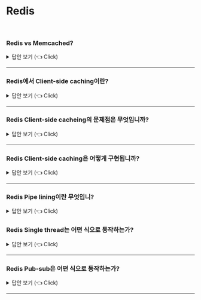 # Redis
<br>

### Redis vs Memcached?

<details>
   <summary> 답안 보기 (👈 Click)</summary>
<br />
 
   1. Redis
  - Redis는 캐시 솔루션 + 저장소입니다. <br>
  - Redis는 Key-value, List, Hash, Set, Sorted Set과 같은 다양한 자료구조를 지원합니다. <br>
  - Redis는 싱글 스레드로 동작합니다. <br>
  - Redis는 트랜잭션, 스냅샷, Replication, Pub/sub, Lua Scripting과 같은 기능을 지원합니다. <br>
   
   2. Memcached 
  - Memcached는 캐시 솔루션입니다.
  - Memcached는 Key-value 자료구조를 지원합니다.
  - Memcached는 멀티 스레드로 동작합니다. 
</details>

-----------------------

### Redis에서 Client-side caching이란?

<details>
   <summary> 답안 보기 (👈 Click)</summary>
<br />
 [참고: https://redis.io/docs/manual/client-side-caching/]

- 클라이언트 측 캐싱은 고성능 서비스를 만드는데 사용되는 기술입니다
  데이터베이스 노드와 비교하여 일반적으로 별개의 컴퓨터인 서버인 애플리케이션 서버에서
  사용 가능한 메모리를 활용하여 데이터베이스 정보의 일부 하위 집합을 애플리케이션 측에 직접 저장합니다.

  일반적으로 데이터가 필요한 경우 애플리케이션 서버는 다음 다이어그램과 같이 이러한 정보에 대해 데이터베이스에 요청합니다.
  +-------------+                                +----------+
|             | ------- GET user:1234 -------> |          |
| Application |                                | Database |
|             | <---- username = Alice ------- |          |
+-------------+                                +----------+
   클라이언트 측 캐싱이 사용되면 애플리케이션은 인기 있는 쿼리의 응답을 애플리케이션 메모리 내부에
   직접 저장하므로 나중에 데이터베이스에 다시 접속하지 않고도 이러한 응답을 재사용할 수 있습니다.
   +-------------+                                +----------+
|             |                                |          |
| Application |       ( No chat needed )       | Database |
|             |                                |          |
+-------------+                                +----------+
| Local cache |
|             |
| user:1234 = |
| username    |
| Alice       |
+-------------+
  - 로컬 캐시에 사용되는 애플리케이션 메모리는 그다지 크지 않을 수 있지만,
    로컬 컴퓨터 메모리에 액세스하는데 필요한 시간은 데이터베이스와 같은
    네트워크 서비스에 액세스하는 것과 비교할 때 훨씬 적습니다.
    동일한 작은 비율의 데이터가 자주 액세스되기 때문에 이 패턴은 애플리케이션이 데이터를
    가져오는 대기 시간과 동시에 데이터베이스 측의 로드를 크게 줄일 수 있습니다.

  - 또한, 항목이 매우 드물게 변경되는 많은 데이터 세트가 있습니다.
    예를 들어, 소셜 네트워크의 대부분의 사용자 게시물은 변경할 수 없거나
    사용자가 거의 편집하지 않습니다 .
    여기에 일반적으로 소수의 게시물이 매우 인기가 있다는 사실을 추가하면
    소수의 사용자가 팔로워가 많거나 최근 게시물의 가시성이 훨씬 높기 때문에
    이러한 패턴이 나타날 수 있는 이유는 분명합니다. 

  - 일반적으로 클라이언트 쪽 캐싱의 두 가지 주요 이점은 다음과 같습니다.
  (1) 매우 짧은 대기 시간으로 데이터를 사용할 수 있습니다
  (2) 데이터베이스 시스템은 더 적은 쿼리를 수신하므로, 더 적은 수의 노드로 동일한 데이터 세트를 제공할 수 있습니다. 
</details>

-----------------------

### Redis Client-side cacheing의 문제점은 무엇입니까?

<details>
   <summary> 답안 보기 (👈 Click)</summary>
<br />
[참고: https://redis.io/docs/manual/client-side-caching/] 
+ 컴퓨터 과학에는 두 가지 어려운 문제가 있습니다
  위 패턴의 문제점은 사용자에게 오래된 데이터가 표시되지 않도록 애플리케이션이 보유하고 있는 정보를
  무효화하는 방법입니다.
  예를 들어, 위의 애플리케이션이 user:1234에 대한 정보를 로컬로 캐시한 후 Alice는 자신의 사용자 이름을
  Flora로 업데이트할 수 있습니다.
  그러나 응용 프로그램은 사용자:1234의 이전 사용자 이름을 계속 제공할 수 있습니다.
  
  때때로 우리가 모델링하는 정확한 애플리케이션에 따라 이것은 큰 문제가 아니므로,
  클라이언트는 캐시된 정보에 대해 고정된 최대 "수명"을 사용합니다.
  일정 시간이 지나면 해당 정보는 더 이상 유효하지 않은 것으로 간주됩니다. 

  더 복잡한 패턴은 Redis를 사용할 때 Pub/Sub 시스템을 활용하여 수신 클라이언트에 무효화 메시지를 보냅니다. 
  이것은 작동하도록 만들 수 있지만 사용되는 대역폭의 관점에서 볼 때, 까다롭고 비용이 많이 듭니다. 
  왜냐하면 특정 클라이언트가 무효화된 데이터의 복사본을 가지고 있지 않은 경우에도
  이러한 패턴은 종종 애플리케이션의 모든 클라이언트에 무효화 메시지를 보내는 것과 관련되기 때문입니다. 
  또한, 데이터를 변경하는 모든 애플리케이션 쿼리는 PUBLISH 명령을 사용해야 하므로
  데이터베이스에서 이 명령을 처리하는데 더 많은 CPU 시간이 소요됩니다. 

  사용되는 스키마에 관계없이 간단한 사실이 있습니다.
  매우 큰 응용 프로그램은 빠른 저장 또는 빠른 캐시 서버를 갖는 다음 논리적 단계이기 때문에
  어떤 형태의 클라이언트 측 캐싱을 구현합니다.
  이러한 이유로 Redis6는 클라이언트 측 캐싱에 대한 직접적인 지원을 구현하여
  이 패턴을 훨씬 더 간단하게 구현하고, 액세스 가능하며 안정적이고 효율적으로 만듭니다. 
</details>

-----------------------


### Redis Client-side caching은 어떻게 구현됩니까?

<details>
   <summary> 답안 보기 (👈 Click)</summary>
<br />
[참고: https://redis.io/docs/manual/client-side-caching/] 
+ Redis 클라이언트 측 캐싱 지원을 추적이라고 하며, 두 가지 모드가 있습니다.
  기본 모드에서는 서버는 주어진 클라이언트가 액세스한 키를 기억하고,
  동일한 키가 수정되면 무효화 메시지를 보냅니다. 
  이는 서버 측에서 메모리 비용이 들지만, 클라이언트가 메모리에 가질 수 있는 키 집합에 대해서만
  무효화 메시지를 보냅니다.
  브로드캐스팅 모드에서 서버는 주어진 클라이언트가 액세스한 키를 기억하려고 하지 않으므로
  이 모드는 서버 측에서 메모리 비용이 전혀 들지 않습니다. 
  대신 클라이언트는 object: 또는 user:와 같은 키 접두사를 구독하고 구독한 접두사와 일치하는 키가 
  터치될때마다 알림 메시지를 받습니다. 

  요약하자면, 지금은 브로드캐스팅 모드에 대해 잠시 잊고 첫 번째 모드에 집중하겠습니다. 
  브로드캐스팅에 대해서는 나중에 자세히 설명하겠습니다. 
  클라이언트는 원하는 경우 추적을 활성화할 수 있습니다. 
  추적이 활성화되지 않은 상태에서 연결이 시작됩니다.

  추적이 활성화되면 서버는 연결 수명 동안 각 클라이언트가 요청한 키를 기억합니다. 
  (해당 키에 대한 읽기 명령 전송)
  키가 일부 클라이언트에 의해 수정되거나 연관도니 만료 시간이 있기 때문에
  축출되거나 maxmemory 정책으로 인해 축출되면 키가 캐시되었을 수 있는 추적이 
  활성화된 모든 클라이언트에게 무효화 메시지가 통지됩니다. 
  클라이언트가 무효화 메시지를 받으면 부실 데이터 제공을 방지하기 위해 해당 키를 제거해야 합니다. 

  다음은 프로토콜의 예입니다. 
  클라이언트 1 -> 서버: CLIENT TRACKING ON 
  클라이언트 1 -> 서버: GET foo(서버는 클라이언트 1이 캐시된 키 "foo"를 가질 수 있음을 기억합니다)
  (클라이언트 1은 로컬 메모리 내의 "foo" 값을 기억할 수 있습니다.)
  클라이언트 2 -> 서버 SET foo SomeOtherValue
  서버 -> 클라이언트 1: "foo" 무효
</details>

-----------------------

### Redis Pipe lining이란 무엇입니?

<details>
   <summary> 답안 보기 (👈 Click)</summary>
<br />
 [참고: https://redis.io/docs/manual/pipelining/]
+ Redis 파이프라이닝은 개별 명령에 대한 응답을 기다리지 않고 한 번에 여러 명령을 내림으로써 성능을 향상시키는 
  기술입니다. 파이프라이닝은 대부분의 Redis 클라이언트에서 지원됩니다.
  이 문서는 파이프라이닝이 해결하도록 설계된 문제와 Redis에서 파이프라이닝이 작동하는 방식을 설명합니다. 

  Redis는 클라이언트-서버 모델과 요청/응답 프로토콜을 사용하는 TCP 서버입니다. 
  이는 일반적으로 다음 단계를 통해 요청이 완료됨을 의미합니다. 
  클라이언트는 서버에 쿼리를 보내고 일반적으로 차단 방식으로 소켓에서 서버 응답을 읽습니다.
  서버는 명령을 처리하고 응답을 다시 클라이언트로 보냅니다.
  예를 들어, 네 개의 명령 시퀀스는 다음과 같습니다. 

  클라이언트: INCR  
</details>



### Redis Single thread는 어떤 식으로 동작하는가?

<details>
   <summary> 답안 보기 (👈 Click)</summary>
<br />

+  
</details>

-----------------------


### Redis Pub-sub은 어떤 식으로 동작하는가?

<details>
   <summary> 답안 보기 (👈 Click)</summary>
<br />

+ Pub-sub 패턴이란, Publisher들이 특정한 subscriber를 고려하지 않고 메시지를 생성한 후, <br>
  Publish된 메시지들이 channel로 분류된 후, <br>
  Subscribers는 자신이 관심 있는 channel에 있는 메시지만 받아보는 방식을 의미합니다.<br>
   
  이러한 Publisher와 Subscriber의 디커플링으로 인해 갖게 되는 Pub-sub 패턴의 장점은<br>
  높은 확장성과 다이내믹한 네트워크 토폴로지를 가능하게 한다는 점입니다.  
</details>

-----------------------

